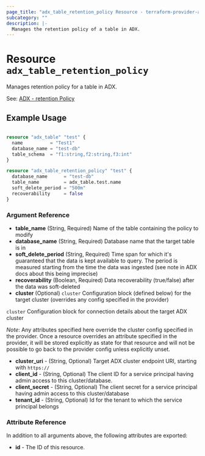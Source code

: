 ```yaml
---
page_title: "adx_table_retention_policy Resource - terraform-provider-adx"
subcategory: ""
description: |-
  Manages the retention policy of a table in ADX.
---
```


# Resource `adx_table_retention_policy`

Manages retention policy for a table in ADX.

See: [ADX - retention Policy](https://docs.microsoft.com/en-us/azure/data-explorer/kusto/management/retentionpolicy)

## Example Usage

```terraform

resource "adx_table" "test" {
  name          = "Test1"
  database_name = "test-db"
  table_schema  = "f1:string,f2:string,f3:int"
}

resource "adx_table_retention_policy" "test" {
  database_name      = "test-db"
  table_name         = adx_table.test.name
  soft_delete_period = "500m"
  recoverability     = false
}

```

### Argument Reference

- **table_name** (String, Required) Name of the table containing the policy to modify
- **database_name** (String, Required) Database name that the target table is in
- **soft_delete_period** (String, Required) Time span for which it's guaranteed that the data is kept available to query. The period is measured starting from the time the data was ingested (see note in ADX docs about this being imprecise)
- **recoverability** (Boolean, Required) Data recoverability (true/false) after the data was soft-deleted
- **cluster** (Optional) `cluster` Configuration block (defined below) for the target cluster (overrides any config specified in the provider)

`cluster` Configuration block for connection details about the target ADX cluster 

*Note*: Any attributes specified here override the cluster config specified in the provider. Once a resource overrides an attribute specified in the provider, it will be stored explicitly as state for that resource and will not be possible to go back to the provider config unless explicitly unset.

- **cluster_uri** - (String, Optional) Target ADX cluster endpoint URI, starting with `https://`
- **client_id** - (String, Optional) The client ID for a service principal having admin access to this cluster/database.
- **client_secret** - (String, Optional) The client secret for a service principal having admin access to this cluster/database
- **tenant_id** - (String, Optional) Id for the tenant to which the service principal belongs

### Attribute Reference

In addition to all arguments above, the following attributes are exported:

- **id** - The ID of this resource.
